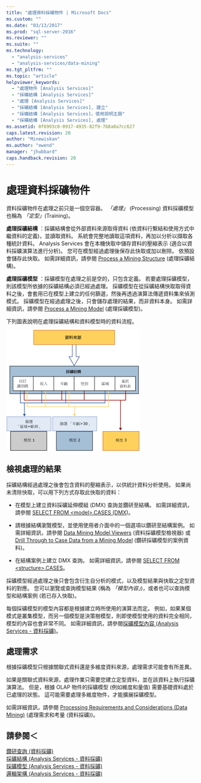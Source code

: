```yaml
---
title: "處理資料採礦物件 | Microsoft Docs"
ms.custom: ""
ms.date: "03/13/2017"
ms.prod: "sql-server-2016"
ms.reviewer: ""
ms.suite: ""
ms.technology: 
  - "analysis-services"
  - "analysis-services/data-mining"
ms.tgt_pltfrm: ""
ms.topic: "article"
helpviewer_keywords: 
  - "處理物件 [Analysis Services]"
  - "採礦結構 [Analysis Services]"
  - "處理 [Analysis Services]"
  - "採礦結構 [Analysis Services], 建立"
  - "採礦結構 [Analysis Services]，使用說明主題"
  - "採礦結構 [Analysis Services], 處理"
ms.assetid: 0f6993c0-0917-4935-82f9-7b8a8a7cc627
caps.latest.revision: 20
author: "Minewiskan"
ms.author: "owend"
manager: "jhubbard"
caps.handback.revision: 20
---
```

# 處理資料採礦物件
  資料採礦物件在處理之前只是一個空容器。 *「處理」* (Processing) 資料採礦模型也稱為 *「定型」*(Training)。  
  
 **處理採礦結構** ：採礦結構會從外部資料來源取得資料 (依資料行繫結和使用方式中繼資料的定義)，並讀取資料。 系統會完整地讀取這項資料，再加以分析以擷取各種統計資料。 Analysis Services 會在本機快取中儲存資料的壓縮表示 (適合以資料採礦演算法進行分析)。 您可在模型經過處理後保存此快取或加以刪除。 依預設會儲存此快取。 如需詳細資訊，請參閱 [Process a Mining Structure](../../analysis-services/data-mining/process-a-mining-structure.md) (處理採礦結構)。  
  
 **處理採礦模型** ：採礦模型在處理之前是空的，只包含定義。 若要處理採礦模型，則該模型所依據的採礦結構必須已經過處理。 採礦模型在從採礦結構快取取得資料之後，會套用已在模型上建立的任何篩選，然後再透過演算法傳遞資料集來偵測模式。 採礦模型在經過處理之後，只會儲存處理的結果，而非資料本身。 如需詳細資訊，請參閱 [Process a Mining Model](../../analysis-services/data-mining/process-a-mining-model.md) (處理採礦模型)。  
  
 下列圖表說明在處理採礦結構和資料模型時的資料流程。  
  
 ![資料處理：來源到結構到模型](../../analysis-services/data-mining/media/dmcon-modelarch.gif "資料處理：來源到結構到模型")  
  
## 檢視處理的結果  
 採礦結構經過處理之後會包含資料的壓縮表示，以供統計資料分析使用。 如果尚未清除快取，可以用下列方式存取此快取的資料：  
  
-   在模型上建立資料採礦延伸模組 (DMX) 查詢並鑽研至結構。 如需詳細資訊，請參閱 [SELECT FROM &#60;model&#62;.CASES &#40;DMX&#41;](../Topic/SELECT%20FROM%20%3Cmodel%3E.CASES%20\(DMX\).md)。  
  
-   請根據結構瀏覽模型，並使用使用者介面中的一個選項以鑽研至結構案例。 如需詳細資訊，請參閱 [Data Mining Model Viewers](../../analysis-services/data-mining/data-mining-model-viewers.md) (資料採礦模型檢視器) 或 [Drill Through to Case Data from a Mining Model](../../analysis-services/data-mining/drill-through-to-case-data-from-a-mining-model.md) (鑽研採礦模型的案例資料)。  
  
-   在結構案例上建立 DMX 查詢。 如需詳細資訊，請參閱 [SELECT FROM &#60;structure&#62;.CASES](../Topic/SELECT%20FROM%20%3Cstructure%3E.CASES.md)。  
  
 採礦模型經過處理之後只會包含衍生自分析的模式，以及模型結果與快取之定型資料的對應。 您可以瀏覽或查詢模型結果 (稱為 *「模型內容」*)，或者也可以查詢模型和結構案例 (若已存入快取)。  
  
 每個採礦模型的模型內容都是根據建立時所使用的演算法而定。 例如，如果某個模式是叢集模型，而另一個模型是決策樹模型，則即使模型使用的資料完全相同，模型的內容也會非常不同。 如需詳細資訊，請參閱[採礦模型內容 &#40;Analysis Services - 資料採礦&#41;](../../analysis-services/data-mining/mining-model-content-analysis-services-data-mining.md)。  
  
## 處理需求  
 根據採礦模型只根據關聯式資料還是多維度資料來源，處理需求可能會有所差異。  
  
 如果是關聯式資料來源，處理作業只需要您建立定型資料，並在該資料上執行採礦演算法。 但是，根據 OLAP 物件的採礦模型 (例如維度和量值) 需要基礎資料處於已處理的狀態。 這可能需要處理多維度物件，才能擴展採礦模型。  
  
 如需詳細資訊，請參閱 [Processing Requirements and Considerations &#40;Data Mining&#41;](../../analysis-services/data-mining/processing-requirements-and-considerations-data-mining.md) (處理需求和考量 (資料採礦))。  
  
## 請參閱＜  
 [鑽研查詢 &#40;資料採礦&#41;](../../analysis-services/data-mining/drillthrough-queries-data-mining.md)   
 [採礦結構 &#40;Analysis Services - 資料採礦&#41;](../../analysis-services/data-mining/mining-structures-analysis-services-data-mining.md)   
 [採礦模型 &#40;Analysis Services - 資料採礦&#41;](../../analysis-services/data-mining/mining-models-analysis-services-data-mining.md)   
 [邏輯架構 &#40;Analysis Services - 資料採礦&#41;](../../analysis-services/data-mining/logical-architecture-analysis-services-data-mining.md)  
  
  